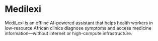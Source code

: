 # Medilexi
MediLexi is an offline AI-powered assistant that helps health workers in low-resource African clinics diagnose symptoms and access medicine information—without internet or high-compute infrastructure.
